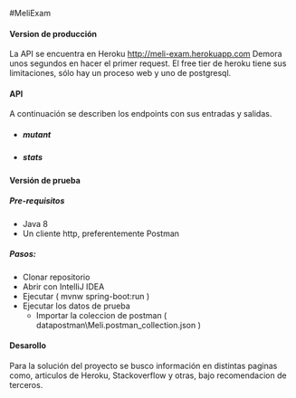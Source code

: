#MeliExam

#### Version de producción

La API se encuentra en Heroku http://meli-exam.herokuapp.com
Demora unos segundos en hacer el primer request. El free tier de heroku tiene sus limitaciones, sólo hay un proceso web y uno de postgresql.

#### API
A continuación se describen los endpoints con sus entradas y salidas.
- ##### mutant
- ##### stats

#### Versión de prueba

##### Pre-requisitos
- Java 8
- Un cliente http, preferentemente Postman

##### Pasos:
- Clonar repositorio
- Abrir con IntelliJ IDEA
- Ejecutar ( mvnw spring-boot:run )
- Ejecutar los datos de prueba
	- Importar la coleccion de postman ( datapostman\Meli.postman_collection.json )

#### Desarollo
Para la solución del proyecto se busco información en distintas paginas como, articulos de Heroku, Stackoverflow y otras, bajo recomendacion de terceros.
